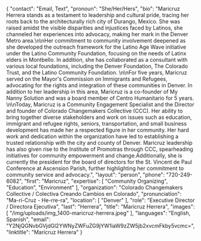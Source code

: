 {
  "contact": "Email, Text",
  "pronoun": "She/Her/Hers",
  "bio": "Maricruz Herrera stands as a testament to leadership and cultural pride, tracing her roots back to the architecturally rich city of Durango, Mexico. She was raised amidst the visible disparities and injustices faced by Latinos, she channeled her experiences into advocacy, making her mark in the Denver Metro area.\n\nHer commitment to community involvement deepened as she developed the outreach framework for the Latino Age Wave initiative under the Latino Community Foundation, focusing on the needs of Latinx elders in Montbello. In addition, she has collaborated as a consultant with various local foundations, including the Denver Foundation, The Colorado Trust, and the Latino Community Foundation. \n\nFor five years, Maricruz served on the Mayor's Commission on Immigrants and Refugees, advocating for the rights and integration of these communities in Denver. In addition to her leadership in this area, Maricruz is a co-founder of My Nanny Solution and  was a board member of Centro Humanitario for 5 years. \n\nToday, Maricruz is a Community Engagement Specialist and the Director and founder of Colorado Changemakers Collective (CCC). Her ability to bring together diverse stakeholders and work on issues such as education, immigrant and refugee rights, seniors, transportation, and small business development has made her a respected figure in her community. Her hard work and dedication within the organization have led to establishing a trusted relationship with the city and county of Denver. Maricruz leadership has also given rise to the Institute of Promotras through CCC, spearheading initiatives for community empowerment and change.Additionally, she is currently the president for the board of directors for the St. Vincent de Paul Conference at Ascension Parish, further highlighting her commitment to community service and advocacy.",
  "layout": "person",
  "phone": "720-249-6082",
  "first": "Maricruz",
  "expertise": [
    "Community Organizing",
    "Education",
    "Environment"
  ],
  "organization": "Colorado Changemakers Collective / Colectiva Creando Cambios en Colorado",
  "pronunciation": "Ma-ri-Cruz - He-rre-ra",
  "location": [
    "Denver"
  ],
  "role": "Executive Director / Directora Ejecutiva",
  "last": "Herrera",
  "title": "Maricruz Herrera",
  "images": [
    "/img/uploads/img_1400-maricruz-herrera.jpeg"
  ],
  "languages": "English, Spanish",
  "email": "Y2NjQGNvbGVjdGl2YWNyZWFuZG9jYW1iaW9zZW5jb2xvcmFkby5vcmc=",
  "linktitle": "Maricruz Herrera"
}
